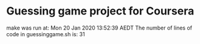 # Guessing game project for Coursera
make was run at:
Mon 20 Jan 2020 13:52:39 AEDT
The number of lines of code in guessinggame.sh is:
31
